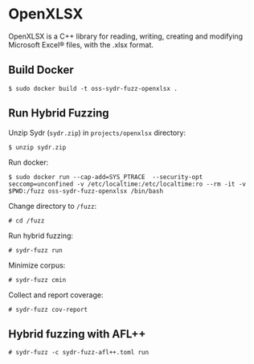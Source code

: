 # OpenXLSX

OpenXLSX is a C++ library for reading, writing, creating and modifying Microsoft
Excel® files, with the .xlsx format.

## Build Docker

    $ sudo docker build -t oss-sydr-fuzz-openxlsx .

## Run Hybrid Fuzzing

Unzip Sydr (`sydr.zip`) in `projects/openxlsx` directory:

    $ unzip sydr.zip

Run docker:

    $ sudo docker run --cap-add=SYS_PTRACE  --security-opt seccomp=unconfined -v /etc/localtime:/etc/localtime:ro --rm -it -v $PWD:/fuzz oss-sydr-fuzz-openxlsx /bin/bash

Change directory to `/fuzz`:

    # cd /fuzz

Run hybrid fuzzing:

    # sydr-fuzz run

Minimize corpus:

    # sydr-fuzz cmin

Collect and report coverage:

    # sydr-fuzz cov-report

## Hybrid fuzzing with AFL++

    # sydr-fuzz -c sydr-fuzz-afl++.toml run
